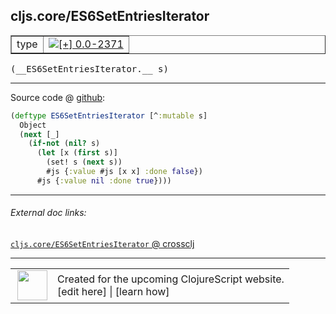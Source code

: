 ## cljs.core/ES6SetEntriesIterator



 <table border="1">
<tr>
<td>type</td>
<td><a href="https://github.com/cljsinfo/cljs-api-docs/tree/0.0-2371"><img valign="middle" alt="[+] 0.0-2371" title="Added in 0.0-2371" src="https://img.shields.io/badge/+-0.0--2371-lightgrey.svg"></a> </td>
</tr>
</table>


 <samp>
(__ES6SetEntriesIterator.__ s)<br>
</samp>

---







Source code @ [github](https://github.com/clojure/clojurescript/blob/r2725/src/cljs/cljs/core.cljs#L5170-L5177):

```clj
(deftype ES6SetEntriesIterator [^:mutable s]
  Object
  (next [_]
    (if-not (nil? s)
      (let [x (first s)]
        (set! s (next s))
        #js {:value #js [x x] :done false})
      #js {:value nil :done true})))
```

<!--
Repo - tag - source tree - lines:

 <pre>
clojurescript @ r2725
└── src
    └── cljs
        └── cljs
            └── <ins>[core.cljs:5170-5177](https://github.com/clojure/clojurescript/blob/r2725/src/cljs/cljs/core.cljs#L5170-L5177)</ins>
</pre>

-->

---



###### External doc links:

[`cljs.core/ES6SetEntriesIterator` @ crossclj](http://crossclj.info/fun/cljs.core.cljs/ES6SetEntriesIterator.html)<br>

---

 <table>
<tr><td>
<img valign="middle" align="right" width="48px" src="http://i.imgur.com/Hi20huC.png">
</td><td>
Created for the upcoming ClojureScript website.<br>
[edit here] | [learn how]
</td></tr></table>

[edit here]:https://github.com/cljsinfo/cljs-api-docs/blob/master/cljsdoc/cljs.core_ES6SetEntriesIterator.cljsdoc
[learn how]:https://github.com/cljsinfo/cljs-api-docs/wiki/cljsdoc-files

<!--

This information was too distracting to show to readers, but I'll leave it
commented here since it is helpful to:

- pretty-print the data used to generate this document
- and show how to retrieve that data



The API data for this symbol:

```clj
{:ns "cljs.core",
 :name "ES6SetEntriesIterator",
 :type "type",
 :signature ["[s]"],
 :source {:code "(deftype ES6SetEntriesIterator [^:mutable s]\n  Object\n  (next [_]\n    (if-not (nil? s)\n      (let [x (first s)]\n        (set! s (next s))\n        #js {:value #js [x x] :done false})\n      #js {:value nil :done true})))",
          :title "Source code",
          :repo "clojurescript",
          :tag "r2725",
          :filename "src/cljs/cljs/core.cljs",
          :lines [5170 5177]},
 :full-name "cljs.core/ES6SetEntriesIterator",
 :full-name-encode "cljs.core_ES6SetEntriesIterator",
 :history [["+" "0.0-2371"]]}

```

Retrieve the API data for this symbol:

```clj
;; from Clojure REPL
(require '[clojure.edn :as edn])
(-> (slurp "https://raw.githubusercontent.com/cljsinfo/cljs-api-docs/catalog/cljs-api.edn")
    (edn/read-string)
    (get-in [:symbols "cljs.core/ES6SetEntriesIterator"]))
```

-->

